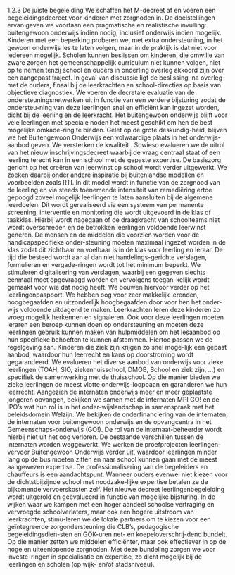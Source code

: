 1.2.3 De juiste begeleiding We schaffen het M-decreet af en voeren een begeleidingsdecreet voor kinderen met zorgnoden in. De doelstellingen ervan geven we voortaan een pragmatische en realistische invulling: buitengewoon onderwijs indien nodig, inclusief onderwijs indien mogelijk. Kinderen met een beperking proberen we, met extra ondersteuning, in het gewoon onderwijs les te laten volgen, maar in de praktijk is dat niet voor iedereen mogelijk. Scholen kunnen beslissen om kinderen, die omwille van zware zorgen het gemeenschappelijk curriculum niet kunnen volgen, niet op te nemen tenzij school en ouders in onderling overleg akkoord zijn over een aangepast traject. In geval van discussie ligt de beslissing, na overleg met de ouders, finaal bij de leerkrachten en school-directies op basis van objectieve diagnostiek. We voeren de decretale evaluatie van de ondersteuningsnetwerken uit in functie van een verdere bijsturing zodat de ondersteu-ning van deze leerlingen snel en efficiënt kan ingezet worden, dicht bij de leerling en de leerkracht. Het buitengewoon onderwijs blijft voor vele leerlingen met speciale noden het meest geschikt om hen de best mogelijke omkade-ring te bieden. Gelet op de grote deskundig-heid, blijven we het Buitengewoon Onderwijs een volwaardige plaats in het onderwijs-aanbod geven. We versterken de kwaliteit . Sowieso evalueren we de uitrol van het nieuw inschrijvingsdecreet waarbij de vraag centraal staat of een leerling terecht kan in een school met de gepaste expertise. De basiszorg gericht op het creëren van leerwinst op school wordt verder uitgewerkt. We zoeken daarbij onder andere inspiratie bij buitenlandse modellen en voorbeelden zoals RTI. In dit model wordt in functie van de zorgnood van de leerling en via steeds toenemende intensiteit van remediëring ertoe gepoogd zoveel mogelijk leerlingen te laten aansluiten bij de algemene leerdoelen. Dit wordt gerealiseerd via een systeem van permanente screening, interventie en monitoring die wordt uitgevoerd in de klas of taakklas. Hierbij wordt nagegaan of de draagkracht van schoolteams niet wordt overschreden en de betrokken leerlingen voldoende leerwinst generen. De mensen en de middelen die voorzien worden voor de handicapspecifieke onder-steuning moeten maximaal ingezet worden in de klas zodat dit zichtbaar en voelbaar is in de klas voor leerling en leraar. De tijd die besteed wordt aan al dan niet handelings-gerichte verslagen, formulieren en vergade-ringen wordt tot het minimum beperkt. We stimuleren digitalisering van verslagen, waarbij een gegeven slechts eenmaal moet opgevraagd worden en vervolgens toegan-kelijk wordt gemaakt voor wie dat nodig heeft. We bouwen hiervoor verder op het leerlingenpaspoort. We hebben oog voor zeer makkelijk lerenden, hoogbegaafden en uitzonderlijk hoogbegaafden door voor hen het onder-wijs voldoende uitdagend te maken. Leerkrachten leren deze kinderen zo vroeg mogelijk herkennen en signaleren. Ook voor deze leerlingen moeten leraren een beroep kunnen doen op ondersteuning en moeten deze leerlingen gebruik kunnen maken van hulpmiddelen om het lesaanbod op hun specifieke behoeften te kunnen afstemmen. Hiertoe passen we de regelgeving aan. Kinderen die ziek zijn krijgen zo snel moge-lijk een gepast aanbod, waardoor hun leerrecht en kans op doorstroming wordt gegarandeerd. We evalueren het diverse aanbod van onderwijs voor zieke leerlingen (TOAH, SIO, ziekenhuisschool, DMOB, School en ziek zijn, …) en specifiek de samenwerking met de thuisschool. Op die manier bieden we zieke leerlingen de meest vlotte onderwijs-loopbaan en garanderen we hun leerrecht. Aangezien de internaten onderwijs meer en meer geplaatste jongeren opvangen, bekijken we samen met de internaten MPI GO! en de IPO’s wat hun rol is in het onder-wijslandschap in samenspraak met het beleidsdomein Welzijn. We bekijken de onderfinanciering van de internaten, de internaten voor buitengewoon onderwijs en de opvangcentra in het Gemeenschaps-onderwijs (GO!). De rol van de internaat-beheerder wordt hierbij niet uit het oog verloren. De bestaande verschillen tussen de internaten worden weggewerkt. We werken de proefprojecten leerlingen-vervoer Buitengewoon Onderwijs verder uit, waardoor leerlingen minder lang op de bus moeten zitten en naar school kunnen gaan met de meest aangewezen expertise. De professionalisering van de begeleiders en chauffeurs is een aandachtspunt. Wanneer ouders evenwel niet kiezen voor de dichtstbijzijnde school met noodzake-lijke expertise betalen ze de bijkomende vervoerskosten zelf. Het nieuwe decreet leerlingenbegeleiding wordt uitgerold en geëvalueerd in functie van mogelijke bijsturing. In de wijken waar we kampen met een hoger aandeel schoolse vertraging en vervroegde schoolverlaters, maar ook een hogere uitstroom van leerkrachten, stimu-leren we de lokale partners om te kiezen voor een geïntegreerde zorgondersteuning die CLB’s, pedagogische begeleidingsdien-sten en GOK-uren net- en koepeloverschrij-dend bundelt. Op die manier zetten we middelen efficiënter, maar ook effectiever in op de hoge en uiteenlopende zorgnoden. Met deze bundeling zorgen we voor investe-ringen in specialisatie en expertise, zo dicht mogelijk bij de leerlingen en scholen (op wijk- en/of stadsniveau). 